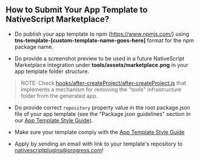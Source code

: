 ## How to Submit Your App Template to NativeScript Marketplace?

* Do publish your app template to npm (https://www.npmjs.com/) using **tns-template-[custom-template-name-goes-here]** format for the npm package name.

* Do provide a screenshot preview to be used in a future NativeScript Marketplace integration under **tools/assets/marketplace.png** in your app template folder structure.  
> NOTE: Check [hooks/after-createProject/after-createProject.js](https://github.com/NativeScript/nativescript-app-templates/blob/master/packages/template-master-detail/hooks/after-createProject/after-createProject.js) that implements a mechanism for removing the "tools" infrastructure folder from the generated app.

* Do provide correct `repository` property value in the root package.json file of your app template (see the "Package.json guidelines" section in our [App Template Style Guide](https://github.com/NativeScript/nativescript-starter-kits-utils/blob/master/docs/style-guide-app-template-ng.md#packagejson-guidelines)).

* Make sure your template comply with the [App Template Style Guide](https://github.com/NativeScript/nativescript-starter-kits-utils/blob/master/docs/style-guide-app-template-ng.md)

* Apply by sending an email with link to your template's repository to nativescriptplugins@progress.com!

